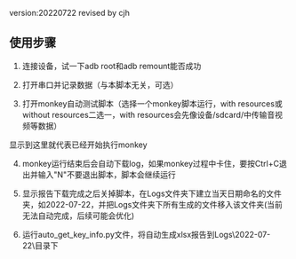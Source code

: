 version:20220722
revised by cjh

## 使用步骤
1. 连接设备，试一下adb root和adb remount能否成功

2. 打开串口并记录数据（与本脚本无关，可选）

3. 打开monkey自动测试脚本（选择一个monkey脚本运行，with resources或without resources二选一，with resources会先像设备/sdcard/中传输音视频等数据）



显示到这里就代表已经开始执行monkey

4. monkey运行结束后会自动下载log，如果monkey过程中卡住，要按Ctrl+C退出并输入"N"不要退出脚本，脚本会继续运行

5. 显示报告下载完成之后关掉脚本，在Logs文件夹下建立当天日期命名的文件夹，如2022-07-22，并把Logs文件夹下所有生成的文件移入该文件夹(当前无法自动完成，后续可能会优化)

6. 运行auto_get_key_info.py文件，将自动生成xlsx报告到Logs\2022-07-22\目录下
